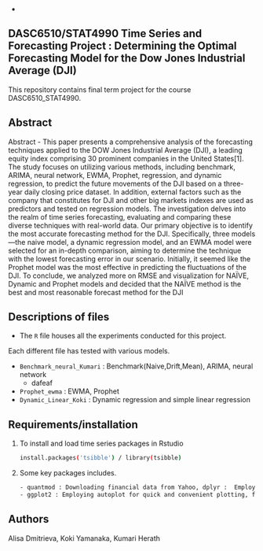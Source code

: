 -

## DASC6510/STAT4990 Time Series and Forecasting Project : Determining the Optimal Forecasting Model for the Dow Jones Industrial Average (DJI) 
This repository contains final term project for the course DASC6510_STAT4990. 


## Abstract  
Abstract - This paper presents a comprehensive analysis of the forecasting techniques applied to
the DOW Jones Industrial Average (DJI), a leading equity index comprising 30 prominent
companies in the United States[1]. The study focuses on utilizing various methods, including
benchmark, ARIMA, neural network, EWMA, Prophet, regression, and dynamic regression, to
predict the future movements of the DJI based on a three-year daily closing price dataset. In
addition, external factors such as the company that constitutes for DJI and other big markets
indexes are used as predictors and tested on regression models. The investigation delves into the
realm of time series forecasting, evaluating and comparing these diverse techniques with
real-world data. Our primary objective is to identify the most accurate forecasting method for the
DJI. Specifically, three models—the naive model, a dynamic regression model, and an EWMA
model were selected for an in-depth comparison, aiming to determine the technique with the
lowest forecasting error in our scenario. Initially, it seemed like the Prophet model was the most
effective in predicting the fluctuations of the DJI. To conclude, we analyzed more on RMSE and
visualization for NAÏVE, Dynamic and Prophet models and decided that the NAÏVE method is
the best and most reasonable forecast method for the DJI

## Descriptions of files 
- The `R` file houses all the experiments conducted for this project.

Each different file has tested with various models. 
- `Benchmark_neural_Kumari` : Benchmark(Naive,Drift,Mean), ARIMA, neural network
     - dafeaf
- `Prophet_ewma` : EWMA, Prophet
- `Dynamic_Linear_Koki` : Dynamic regression and simple linear regression 

## Requirements/installation 
1. To install and load time series packages in Rstudio 
   ```sh
   install.packages('tsibble') / library(tsibble) 
   ```
2. Some key packages includes.
   ```sh
   - quantmod : Downloading financial data from Yahoo, dplyr :  Employing the pipe operator (%>%) for seamless data manipulation,  tsibble:  Structuring and manipulating time series data efficiently.
   - ggplot2 : Employing autoplot for quick and convenient plotting, fable : Utilizing the model() function for time series modeling
   ```
   
## Authors
Alisa Dmitrieva, Koki Yamanaka, Kumari Herath
